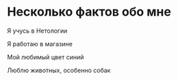 # Несколько фактов обо мне

Я учусь в Нетологии

Я работаю в магазине 

Мой любимый цвет синий

Люблю животных, особенно собак